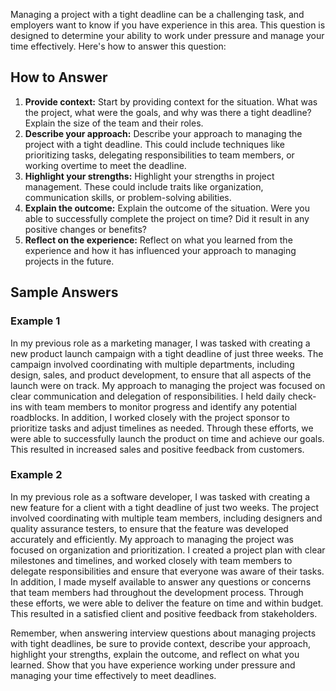 
Managing a project with a tight deadline can be a challenging task, and employers want to know if you have experience in this area. This question is designed to determine your ability to work under pressure and manage your time effectively. Here's how to answer this question:

How to Answer
-------------

1. **Provide context:** Start by providing context for the situation. What was the project, what were the goals, and why was there a tight deadline? Explain the size of the team and their roles.
2. **Describe your approach:** Describe your approach to managing the project with a tight deadline. This could include techniques like prioritizing tasks, delegating responsibilities to team members, or working overtime to meet the deadline.
3. **Highlight your strengths:** Highlight your strengths in project management. These could include traits like organization, communication skills, or problem-solving abilities.
4. **Explain the outcome:** Explain the outcome of the situation. Were you able to successfully complete the project on time? Did it result in any positive changes or benefits?
5. **Reflect on the experience:** Reflect on what you learned from the experience and how it has influenced your approach to managing projects in the future.

Sample Answers
--------------

### Example 1

In my previous role as a marketing manager, I was tasked with creating a new product launch campaign with a tight deadline of just three weeks. The campaign involved coordinating with multiple departments, including design, sales, and product development, to ensure that all aspects of the launch were on track. My approach to managing the project was focused on clear communication and delegation of responsibilities. I held daily check-ins with team members to monitor progress and identify any potential roadblocks. In addition, I worked closely with the project sponsor to prioritize tasks and adjust timelines as needed. Through these efforts, we were able to successfully launch the product on time and achieve our goals. This resulted in increased sales and positive feedback from customers.

### Example 2

In my previous role as a software developer, I was tasked with creating a new feature for a client with a tight deadline of just two weeks. The project involved coordinating with multiple team members, including designers and quality assurance testers, to ensure that the feature was developed accurately and efficiently. My approach to managing the project was focused on organization and prioritization. I created a project plan with clear milestones and timelines, and worked closely with team members to delegate responsibilities and ensure that everyone was aware of their tasks. In addition, I made myself available to answer any questions or concerns that team members had throughout the development process. Through these efforts, we were able to deliver the feature on time and within budget. This resulted in a satisfied client and positive feedback from stakeholders.

Remember, when answering interview questions about managing projects with tight deadlines, be sure to provide context, describe your approach, highlight your strengths, explain the outcome, and reflect on what you learned. Show that you have experience working under pressure and managing your time effectively to meet deadlines.

